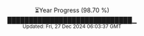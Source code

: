 <p align="center">
⏳Year Progress (98.70 %)<br>
█████████████████████████████▁ <br>
<sub>Updated: Fri, 27 Dec 2024 06:03:37 GMT</sub>
</p>

